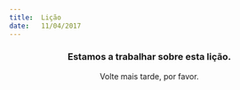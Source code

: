 ```yaml
---
title:  Lição
date:   11/04/2017
---
```


### <center>Estamos a trabalhar sobre esta lição.</center>
<center>Volte mais tarde, por favor.</center>